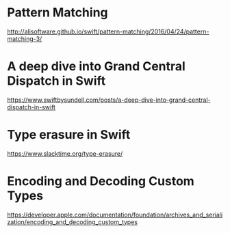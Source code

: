 # Pattern Matching

http://alisoftware.github.io/swift/pattern-matching/2016/04/24/pattern-matching-3/

# A deep dive into Grand Central Dispatch in Swift

https://www.swiftbysundell.com/posts/a-deep-dive-into-grand-central-dispatch-in-swift

# Type erasure in Swift

https://www.slacktime.org/type-erasure/

# Encoding and Decoding Custom Types

https://developer.apple.com/documentation/foundation/archives_and_serialization/encoding_and_decoding_custom_types
